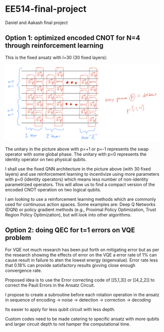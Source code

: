# EE514-final-project
Daniel and Aakash final project

## **Option 1: optimized encoded CNOT for N=4 through reinforcement learning**

This is the fixed ansatz with l=30 (30 fixed layers):

![Fixed QNN Architecture](./pics/fixed_QNN_architecture.png)


The unitary in the picture above with p=+1 or p=-1 represents the swap operator with some global phase. The unitary with p=0 represents the identity operator on two physical qubits.

I shall use the fixed QNN architecture in the picture above (with 30 fixed layers) and use reinforcement learning to incentivize using more parameters with p=0 (identity operators) which means less number of non-identity parametrized  operators. This will allow us to find a compact version of the encoded CNOT operation on two logical qubits.

I am looking to use a reinforcement learning methods which are commonly used for continuous action spaces. Some examples are: Deep Q Networks (DQN) or policy gradient methods (e.g., Proximal Policy Optimization, Trust Region Policy Optimization), but will look into other algorithms.



## **Option 2: doing QEC for t=1 errors on VQE problem**

For VQE not much research has been put forth on mitigating error but as per the research showing the effects of error on the VQE a error rate of 1% can cause result in failure to aten the lowest energy (eigenvalue). Error rate less that 0.18% can provide satisfactory results givving close enough convergence rate.

Proposed idea is to use the Error correcting code of [[5,1,3]] or [[4,2,2]] to correct the Pauli Errors in the Ansatz Circuit.

I propose to create a subroutine before each rotation operation in the ansatz in sequence of encoding -> noise -> detection -> correction -> decoding

Its easier to apply for less qubit circuit with less depth.

Custom codes need to be made catering to specific ansatz with more qubits and larger circuit depth to not hamper the computational time.

